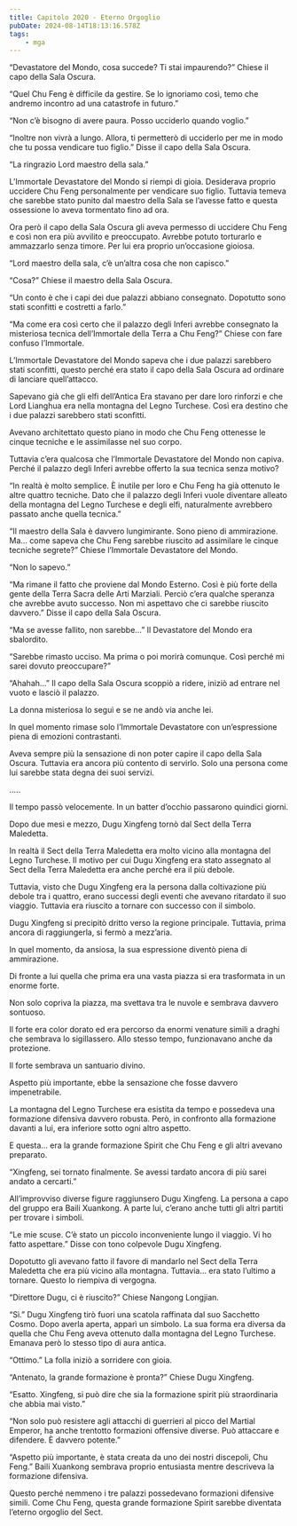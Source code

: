 ```yaml
---
title: Capitolo 2020 - Eterno Orgoglio
pubDate: 2024-08-14T18:13:16.578Z
tags:
    - mga
---
```





“Devastatore del Mondo, cosa succede? Ti stai impaurendo?” Chiese il capo della Sala Oscura.


“Quel Chu Feng è difficile da gestire. Se lo ignoriamo così, temo che andremo incontro ad una catastrofe in futuro.”


“Non c’è bisogno di avere paura. Posso ucciderlo quando voglio.”


“Inoltre non vivrà a lungo. Allora, ti permetterò di ucciderlo per me in modo che tu possa vendicare tuo figlio.” Disse il capo della Sala Oscura.

“La ringrazio Lord maestro della sala.”


L’Immortale Devastatore del Mondo si riempì di gioia. Desiderava proprio uccidere Chu Feng personalmente per vendicare suo figlio. Tuttavia temeva che sarebbe stato punito dal maestro della Sala se l’avesse fatto e questa ossessione lo aveva tormentato fino ad ora.


Ora però il capo della Sala Oscura gli aveva permesso di uccidere Chu Feng e così non era più avvilito e preoccupato. Avrebbe potuto torturarlo e ammazzarlo senza timore. Per lui era proprio un’occasione gioiosa.


“Lord maestro della sala, c’è un’altra cosa che non capisco.”


“Cosa?” Chiese il maestro della Sala Oscura.


“Un conto è che i capi dei due palazzi abbiano consegnato. Dopotutto sono stati sconfitti e costretti a farlo.”

“Ma come era così certo che il palazzo degli Inferi avrebbe consegnato la misteriosa tecnica dell’Immortale della Terra a Chu Feng?” Chiese con fare confuso l’Immortale.


L’Immortale Devastatore del Mondo sapeva che i due palazzi sarebbero stati sconfitti, questo perché era stato il capo della Sala Oscura ad ordinare di lanciare quell’attacco.


Sapevano già che gli elfi dell’Antica Era stavano per dare loro rinforzi e che Lord Lianghua era nella montagna del Legno Turchese. Così era destino che i due palazzi sarebbero stati sconfitti.


Avevano architettato questo piano in modo che Chu Feng ottenesse le cinque tecniche e le assimilasse nel suo corpo.


Tuttavia c’era qualcosa che l’Immortale Devastatore del Mondo non capiva. Perché il palazzo degli Inferi avrebbe offerto la sua tecnica senza motivo?


“In realtà è molto semplice. È inutile per loro e Chu Feng ha già ottenuto le altre quattro tecniche. Dato che il palazzo degli Inferi vuole diventare alleato della montagna del Legno Turchese e degli elfi, naturalmente avrebbero passato anche quella tecnica.”


“Il maestro della Sala è davvero lungimirante. Sono pieno di ammirazione. Ma… come sapeva che Chu Feng sarebbe riuscito ad assimilare le cinque tecniche segrete?” Chiese l’Immortale Devastatore del Mondo.


“Non lo sapevo.”


“Ma rimane il fatto che proviene dal Mondo Esterno. Così è più forte della gente della Terra Sacra delle Arti Marziali. Perciò c’era qualche speranza che avrebbe avuto successo. Non mi aspettavo che ci sarebbe riuscito davvero.” Disse il capo della Sala Oscura.

“Ma se avesse fallito, non sarebbe…” Il Devastatore del Mondo era sbalordito.


“Sarebbe rimasto ucciso. Ma prima o poi morirà comunque. Così perché mi sarei dovuto preoccupare?”


“Ahahah…” Il capo della Sala Oscura scoppiò a ridere, iniziò ad entrare nel vuoto e lasciò il palazzo.


La donna misteriosa lo seguì e se ne andò via anche lei.


In quel momento rimase solo l’Immortale Devastatore con un’espressione piena di emozioni contrastanti.


Aveva sempre più la sensazione di non poter capire il capo della Sala Oscura. Tuttavia era ancora più contento di servirlo. Solo una persona come lui sarebbe stata degna dei suoi servizi.

…..


Il tempo passò velocemente. In un batter d’occhio passarono quindici giorni.


Dopo due mesi e mezzo, Dugu Xingfeng tornò dal Sect della Terra Maledetta.


In realtà il Sect della Terra Maledetta era molto vicino alla montagna del Legno Turchese. Il motivo per cui Dugu Xingfeng era stato assegnato al Sect della Terra Maledetta era anche perché era il più debole.


Tuttavia, visto che Dugu Xingfeng era la persona dalla coltivazione più debole tra i quattro, erano successi degli eventi che avevano ritardato il suo viaggio. Tuttavia era riuscito a tornare con successo con il simbolo.


Dugu Xingfeng si precipitò dritto verso la regione principale. Tuttavia, prima ancora di raggiungerla, si fermò a mezz’aria.


In quel momento, da ansiosa, la sua espressione diventò piena di ammirazione.


Di fronte a lui quella che prima era una vasta piazza si era trasformata in un enorme forte.


Non solo copriva la piazza, ma svettava tra le nuvole e sembrava davvero sontuoso.


Il forte era color dorato ed era percorso da enormi venature simili a draghi che sembrava lo sigillassero. Allo stesso tempo, funzionavano anche da protezione.


Il forte sembrava un santuario divino.


Aspetto più importante, ebbe la sensazione che fosse davvero impenetrabile.


La montagna del Legno Turchese era esistita da tempo e possedeva una formazione difensiva davvero robusta. Però, in confronto alla formazione davanti a lui, era inferiore sotto ogni altro aspetto.


E questa… era la grande formazione Spirit che Chu Feng e gli altri avevano preparato.


“Xingfeng, sei tornato finalmente. Se avessi tardato ancora di più sarei andato a cercarti.”


All’improvviso diverse figure raggiunsero Dugu Xingfeng. La persona a capo del gruppo era Baili Xuankong. A parte lui, c’erano anche tutti gli altri partiti per trovare i simboli.

“Le mie scuse. C’è stato un piccolo inconveniente lungo il viaggio. Vi ho fatto aspettare.” Disse con tono colpevole Dugu Xingfeng.


Dopotutto gli avevano fatto il favore di mandarlo nel Sect della Terra Maledetta che era più vicino alla montagna. Tuttavia… era stato l’ultimo a tornare. Questo lo riempiva di vergogna.

“Direttore Dugu, ci è riuscito?” Chiese Nangong Longjian.

“Sì.” Dugu Xingfeng tirò fuori una scatola raffinata dal suo Sacchetto Cosmo. Dopo averla aperta, apparì un simbolo. La sua forma era diversa da quella che Chu Feng aveva ottenuto dalla montagna del Legno Turchese. Emanava però lo stesso tipo di aura antica.


“Ottimo.” La folla iniziò a sorridere con gioia.

“Antenato, la grande formazione è pronta?” Chiese Dugu Xingfeng.


“Esatto. Xingfeng, si può dire che sia la formazione spirit più straordinaria che abbia mai visto.”

“Non solo può resistere agli attacchi di guerrieri al picco del Martial Emperor, ha anche trentotto formazioni offensive diverse. Può attaccare e difendere. È davvero potente.”

“Aspetto più importante, è stata creata da uno dei nostri discepoli, Chu Feng.” Baili Xuankong sembrava proprio entusiasta mentre descriveva la formazione difensiva.


Questo perché nemmeno i tre palazzi possedevano formazioni difensive simili. Come Chu Feng, questa grande formazione Spirit sarebbe diventata l’eterno orgoglio del Sect.

